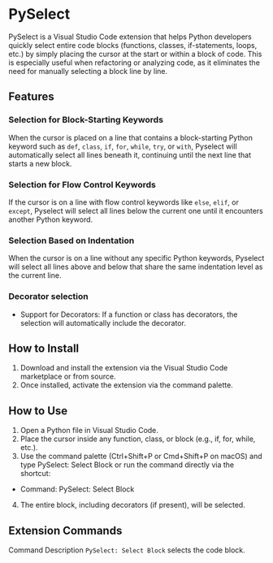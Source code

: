 # PySelect

PySelect is a Visual Studio Code extension that helps Python developers quickly select entire code blocks (functions, classes, if-statements, loops, etc.) by simply placing the cursor at the start or within a block of code. This is especially useful when refactoring or analyzing code, as it eliminates the need for manually selecting a block line by line.

## Features

### Selection for Block-Starting Keywords
When the cursor is placed on a line that contains a block-starting Python keyword such as `def`, `class`, `if`, `for`, `while`, `try`, or `with`, Pyselect will automatically select all lines beneath it, continuing until the next line that starts a new block.

### Selection for Flow Control Keywords
If the cursor is on a line with flow control keywords like `else`, `elif`, or `except`, Pyselect will select all lines below the current one until it encounters another Python keyword.

### Selection Based on Indentation

When the cursor is on a line without any specific Python keywords, Pyselect will select all lines above and below that share the same indentation level as the current line.

### Decorator selection
- Support for Decorators: If a function or class has decorators, the selection will automatically include the decorator.

## How to Install

1. Download and install the extension via the Visual Studio Code marketplace or from source.
2. Once installed, activate the extension via the command palette.

## How to Use

1.	Open a Python file in Visual Studio Code.
2.	Place the cursor inside any function, class, or block (e.g., if, for, while, etc.).
3.	Use the command palette (Ctrl+Shift+P or Cmd+Shift+P on macOS) and type PySelect: Select Block or run the command directly via the shortcut:
- Command: PySelect: Select Block
4.	The entire block, including decorators (if present), will be selected.

## Extension Commands
Command	Description
`PySelect: Select Block` selects the code block.